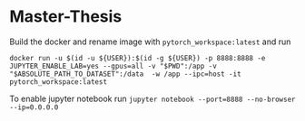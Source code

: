 # Master-Thesis

Build the docker and rename image with `pytorch_workspace:latest` and run 

`docker run -u $(id -u ${USER}):$(id -g ${USER}) -p 8888:8888 -e JUPYTER_ENABLE_LAB=yes --gpus=all -v "$PWD":/app -v "$ABSOLUTE_PATH_TO_DATASET":/data  -w /app --ipc=host -it pytorch_workspace:latest`

To enable jupyter notebook run `jupyter notebook --port=8888 --no-browser --ip=0.0.0.0`
